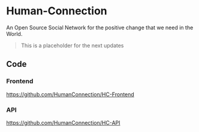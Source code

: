 # Human-Connection

An Open Source Social Network for the positive change that we need in the World.

> This is a placeholder for the next updates

## Code

### Frontend
https://github.com/HumanConnection/HC-Frontend

### API
https://github.com/HumanConnection/HC-API
